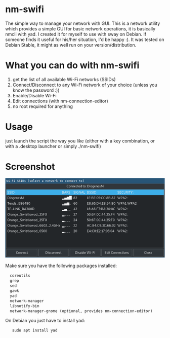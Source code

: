 # nm-swifi
The simple way to manage your network with GUI.
This is a network utility which provides a simple GUI for basic network operations, it is basically nmcli with yad.
I created it for myself to use with sway on Debian. If someone finds it useful for his/her situation, I'd be happy :).
It was tested on Debian Stable, it might as well run on your version/distribution.



# What you can do with nm-swifi
   1. get the list of all available Wi-Fi networks (SSIDs)
   2. Connect/Disconnect to any Wi-Fi network of your choice (unless you know the password :))
   3. Enable/Disable Wi-Fi
   4. Edit connections (with nm-connection-editor)
   5. no root required for anything



# Usage
  just launch the script the way you like (either with a key combination, or with a .desktop launcher or simply ./nm-swifi)
   
      
# Screenshot

![Alt text](https://github.com/DiogenesVX/nm-swifi/blob/main/nm-swifi.png)

  
 Make sure you have the following packages installed:
 
      coreutils
      grep
      sed
      gawk
      yad
      network-manager
      libnotify-bin
      network-manager-gnome (optional, provides nm-connection-editor)

   On Debian you just have to install yad:    

       sudo apt install yad
